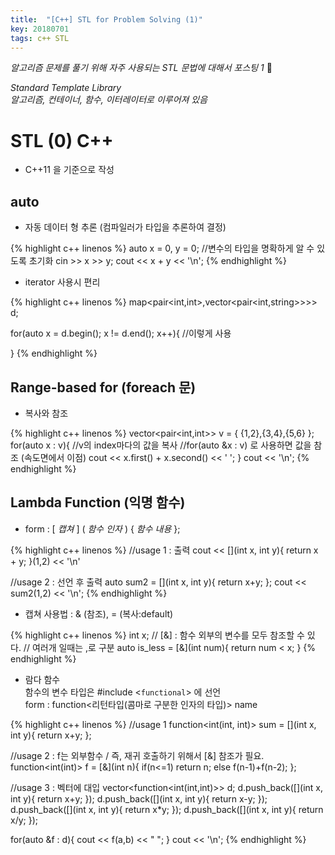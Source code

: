 ```yaml
---
title:  "[C++] STL for Problem Solving (1)"
key: 20180701
tags: c++ STL
---
```



*알고리즘 문제를 풀기 위해 자주 사용되는 STL 문법에 대해서 포스팅 1* :ghost:

<!--more-->

*Standard Template Library*  
*알고리즘, 컨테이너, 함수, 이터레이터로 이루어져 있음*  

# STL (0) C++  
+ C++11 을 기준으로 작성  

## auto  

+ 자동 데이터 형 추론 (컴파일러가 타입을 추론하여 결정)  

{% highlight c++ linenos %}
auto x = 0, y = 0; //변수의 타입을 명확하게 알 수 있도록 초기화
cin >> x >> y;
cout << x + y << '\n';
{% endhighlight %}  

+ iterator 사용시 편리  

{% highlight c++ linenos %}
map<pair<int,int>,vector<pair<int,string>>>> d;

for(auto x = d.begin(); x != d.end(); x++){ //이렇게 사용

}
{% endhighlight %}  

## Range-based for (foreach 문)  

+ 복사와 참조  

{% highlight c++ linenos %}
vector<pair<int,int>> v = { {1,2},{3,4},{5,6} };
for(auto x : v){ //v의 index마다의 값을 복사
//for(auto &x : v) 로 사용하면 값을 참조 (속도면에서 이점)
    cout << x.first() + x.second() << ' ';
}
cout << '\n';
{% endhighlight %}  

## Lambda Function (익명 함수)  

+ form : [ _캡쳐_ ] ( _함수 인자_ ) { _함수 내용_ };

{% highlight c++ linenos %}
//usage 1 : 출력
cout << [](int x, int y){
    return x + y;
}(1,2) << '\n'

//usage 2 : 선언 후 출력
auto sum2 = [](int x, int y){
    return x+y;
};
cout << sum2(1,2) << '\n';
{% endhighlight %}  

+ 캡쳐 사용법 : & (참조), = (복사:default)  

{% highlight c++ linenos %}
int x;
// [&] : 함수 외부의 변수를 모두 참조할 수 있다.
// 여러개 일때는 ,로 구분
auto is_less = [&](int num){
    return num < x;
}
{% endhighlight %}  

+ 람다 함수  
함수의 변수 타입은 #include <`functional`> 에 선언  
form : function<리턴타입(콤마로 구분한 인자의 타입)> name

{% highlight c++ linenos %}
//usage 1
function<int(int, int)> sum = [](int x, int y){
    return x+y;
};

//usage 2 : f는 외부함수 / 즉, 재귀 호출하기 위해서 [&] 참조가 필요.
function<int(int)> f = [&](int n){
    if(n<=1) return n;
    else f(n-1)+f(n-2);
};

//usage 3 : 벡터에 대입
vector<function<int(int,int)>> d;
d.push_back([](int x, int y){
    return x+y;
});
d.push_back([](int x, int y){
    return x-y;
});
d.push_back([](int x, int y){
    return x*y;
});
d.push_back([](int x, int y){
    return x/y;
});

for(auto &f : d){
    cout << f(a,b) << " ";
}
cout << '\n';
{% endhighlight %}  
